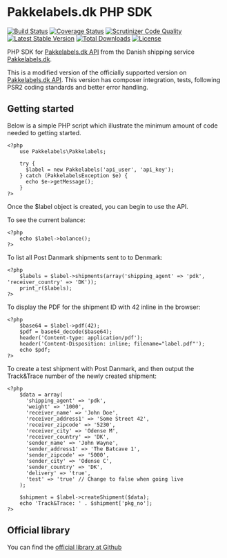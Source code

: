 # Pakkelabels.dk PHP SDK
[![Build Status](https://travis-ci.org/discimport/pakkelabels-dk.svg?branch=master)](https://travis-ci.org/discimport/pakkelabels-dk) [![Coverage Status](https://coveralls.io/repos/discimport/pakkelabels-dk/badge.svg)](https://coveralls.io/r/discimport/pakkelabels-dk) [![Scrutinizer Code Quality](https://scrutinizer-ci.com/g/discimport/pakkelabels-dk/badges/quality-score.png?b=master)](https://scrutinizer-ci.com/g/discimport/pakkelabels-dk/?branch=master) [![Latest Stable Version](https://poser.pugx.org/discimport/pakkelabels/v/stable)](https://packagist.org/packages/discimport/pakkelabels) [![Total Downloads](https://poser.pugx.org/discimport/pakkelabels/downloads)](https://packagist.org/packages/discimport/pakkelabels) [![License](https://poser.pugx.org/discimport/pakkelabels/license)](https://packagist.org/packages/discimport/pakkelabels)

PHP SDK for [Pakkelabels.dk API](https://api.pakkelabels.dk/v2/) from the Danish shipping service [Pakkelabels.dk](https://www.pakkelabels.dk). 

This is a modified version of the officially supported version on [Pakkelabels.dk API](https://api.pakkelabels.dk/v2/). This version has composer integration, tests, following PSR2 coding standards and better error handling.

## Getting started

Below is a simple PHP script which illustrate the minimum amount of code needed to getting started.

```php5
<?php
    use Pakkelabels\Pakkelabels;

    try {
      $label = new Pakkelabels('api_user', 'api_key');
    } catch (PakkelabelsException $e) {
      echo $e->getMessage();
    }
?>
```

Once the $label object is created, you can begin to use the API.

To see the current balance:

```php5
<?php
    echo $label->balance();
?>
```

To list all Post Danmark shipments sent to to Denmark:

```php5
<?php
    $labels = $label->shipments(array('shipping_agent' => 'pdk', 'receiver_country' => 'DK'));
    print_r($labels);
?>
```

To display the PDF for the shipment ID with 42 inline in the browser:

```php5
<?php
    $base64 = $label->pdf(42);
    $pdf = base64_decode($base64);
    header('Content-type: application/pdf');
    header('Content-Disposition: inline; filename="label.pdf"');
    echo $pdf;
?>
```

To create a test shipment with Post Danmark, and then output the Track&Trace number of the newly created shipment:

```php5
<?php
    $data = array(
      'shipping_agent' => 'pdk',
      'weight' => '1000',
      'receiver_name' => 'John Doe',
      'receiver_address1' => 'Some Street 42',
      'receiver_zipcode' => '5230',
      'receiver_city' => 'Odense M',
      'receiver_country' => 'DK',
      'sender_name' => 'John Wayne',
      'sender_address1' => 'The Batcave 1',
      'sender_zipcode' => '5000',
      'sender_city' => 'Odense C',
      'sender_country' => 'DK',
      'delivery' => 'true',
      'test' => 'true' // Change to false when going live
    );

    $shipment = $label->createShipment($data);
    echo 'Track&Trace: ' . $shipment['pkg_no'];
?>
```

## Official library

You can find the [official library at Github](https://github.com/pakkelabels/pakkelabels-php-sdk)
